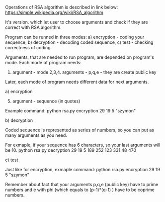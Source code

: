 Operations of RSA algorithm is described in link below:
https://simple.wikipedia.org/wiki/RSA_algorithm

It's version. which let user to choose arguments and check if they are correct with RSA algorithm. 

Program can be runned in three modes:
a) encryption - coding your sequence,
b) decryption - decoding coded sequence,
c) test - checking correctness of coding.

Arguments, that are needed to run program, are depended on program's mode.
Each mode of program needs:
1. argument - mode 
2,3,4. arguments - p,q,e - they are create public key

Later, each mode of program needs different data for next arguments.

a) encryption

5. argument - sequence (in quotes)

Example command:
python rsa.py encryption 29 19 5 "szymon"

b) decryption 

Coded sequence is represented as series of numbers, so you can put as many arguments as you need.

For exmaple, if your sequence has 6 characters, so your last arguments will be 10.
python rsa.py decryption 29 19 5 189 252 123 331 48 470

c) test 

Just like for encryption, exmaple command:
python rsa.py encryption 29 19 5 "szymon"

Remember about fact that your arguments p,q,e (public key) have to prime numbers
and e with phi (which equals to (p-1)*(q-1) ) have to be coprime numbers.

